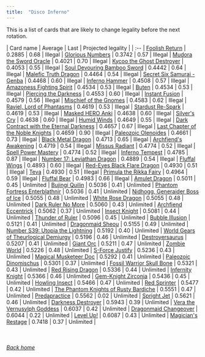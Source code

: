 ```yaml
---
title:  "Disco Inferno"
---
```


This is a list of cards that are likely to change legality before the next rotation.

| Card name | Average | Last | Projected legality |
| :-- |
[Foolish Return](https://db.ygoprodeck.com/card/?search=Foolish%20Return) | 0.2885 | 0.68 | Illegal |
[Glorious Numbers](https://db.ygoprodeck.com/card/?search=Glorious%20Numbers) | 0.3742 | 0.57 | Illegal |
[Mudora the Sword Oracle](https://db.ygoprodeck.com/card/?search=Mudora%20the%20Sword%20Oracle) | 0.4021 | 0.70 | Illegal |
[Kycoo the Ghost Destroyer](https://db.ygoprodeck.com/card/?search=Kycoo%20the%20Ghost%20Destroyer) | 0.4053 | 0.55 | Illegal |
[Soul Devouring Bamboo Sword](https://db.ygoprodeck.com/card/?search=Soul%20Devouring%20Bamboo%20Sword) | 0.4442 | 0.64 | Illegal |
[Malefic Truth Dragon](https://db.ygoprodeck.com/card/?search=Malefic%20Truth%20Dragon) | 0.4464 | 0.54 | Illegal |
[Secret Six Samurai - Genba](https://db.ygoprodeck.com/card/?search=Secret%20Six%20Samurai%20-%20Genba) | 0.4468 | 0.60 | Illegal |
[Inferno Hammer](https://db.ygoprodeck.com/card/?search=Inferno%20Hammer) | 0.4508 | 0.57 | Illegal |
[Amazoness Fighting Spirit](https://db.ygoprodeck.com/card/?search=Amazoness%20Fighting%20Spirit) | 0.4534 | 0.53 | Illegal |
[Buten](https://db.ygoprodeck.com/card/?search=Buten) | 0.4534 | 0.53 | Illegal |
[Piercing the Darkness](https://db.ygoprodeck.com/card/?search=Piercing%20the%20Darkness) | 0.4553 | 0.60 | Illegal |
[Instant Fusion](https://db.ygoprodeck.com/card/?search=Instant%20Fusion) | 0.4579 | 0.56 | Illegal |
[Mischief of the Gnomes](https://db.ygoprodeck.com/card/?search=Mischief%20of%20the%20Gnomes) | 0.4583 | 0.62 | Illegal |
[Raviel, Lord of Phantasms](https://db.ygoprodeck.com/card/?search=Raviel,%20Lord%20of%20Phantasms) | 0.4619 | 0.53 | Illegal |
[Stardust Re-Spark](https://db.ygoprodeck.com/card/?search=Stardust%20Re-Spark) | 0.4619 | 0.53 | Illegal |
[Masked HERO Anki](https://db.ygoprodeck.com/card/?search=Masked%20HERO%20Anki) | 0.4638 | 0.60 | Illegal |
[Silver's Cry](https://db.ygoprodeck.com/card/?search=Silver's%20Cry) | 0.4638 | 0.60 | Illegal |
[Humid Winds](https://db.ygoprodeck.com/card/?search=Humid%20Winds) | 0.4649 | 0.55 | Illegal |
[Dark Contract with the Eternal Darkness](https://db.ygoprodeck.com/card/?search=Dark%20Contract%20with%20the%20Eternal%20Darkness) | 0.4657 | 0.67 | Illegal |
[Last Chapter of the Noble Knights](https://db.ygoprodeck.com/card/?search=Last%20Chapter%20of%20the%20Noble%20Knights) | 0.4659 | 0.90 | Illegal |
[Paleozoic Olenoides](https://db.ygoprodeck.com/card/?search=Paleozoic%20Olenoides) | 0.4661 | 0.73 | Illegal |
[Black Metal Dragon](https://db.ygoprodeck.com/card/?search=Black%20Metal%20Dragon) | 0.4713 | 0.65 | Illegal |
[Archfiend's Awakening](https://db.ygoprodeck.com/card/?search=Archfiend's%20Awakening) | 0.4719 | 0.54 | Illegal |
[Missus Radiant](https://db.ygoprodeck.com/card/?search=Missus%20Radiant) | 0.4774 | 0.52 | Illegal |
[Spell Power Mastery](https://db.ygoprodeck.com/card/?search=Spell%20Power%20Mastery) | 0.4774 | 0.52 | Illegal |
[Inferno Tempest](https://db.ygoprodeck.com/card/?search=Inferno%20Tempest) | 0.4785 | 0.87 | Illegal |
[Number 17: Leviathan Dragon](https://db.ygoprodeck.com/card/?search=Number%2017:%20Leviathan%20Dragon) | 0.4889 | 0.54 | Illegal |
[Fluffal Wings](https://db.ygoprodeck.com/card/?search=Fluffal%20Wings) | 0.4893 | 0.60 | Illegal |
[Red-Eyes Black Flare Dragon](https://db.ygoprodeck.com/card/?search=Red-Eyes%20Black%20Flare%20Dragon) | 0.4930 | 0.51 | Illegal |
[Teva](https://db.ygoprodeck.com/card/?search=Teva) | 0.4930 | 0.51 | Illegal |
[Primula the Rikka Fairy](https://db.ygoprodeck.com/card/?search=Primula%20the%20Rikka%20Fairy) | 0.4964 | 0.59 | Illegal |
[Fluffal Bear](https://db.ygoprodeck.com/card/?search=Fluffal%20Bear) | 0.4983 | 0.66 | Illegal |
[Amulet Dragon](https://db.ygoprodeck.com/card/?search=Amulet%20Dragon) | 0.5011 | 0.45 | Unlimited |
[Bujingi Quilin](https://db.ygoprodeck.com/card/?search=Bujingi%20Quilin) | 0.5036 | 0.41 | Unlimited |
[Phantom Fortress Enterblathnir](https://db.ygoprodeck.com/card/?search=Phantom%20Fortress%20Enterblathnir) | 0.5036 | 0.41 | Unlimited |
[Nidhogg, Generaider Boss of Ice](https://db.ygoprodeck.com/card/?search=Nidhogg,%20Generaider%20Boss%20of%20Ice) | 0.5055 | 0.48 | Unlimited |
[White Rose Dragon](https://db.ygoprodeck.com/card/?search=White%20Rose%20Dragon) | 0.5055 | 0.48 | Unlimited |
[Dark Ruler No More](https://db.ygoprodeck.com/card/?search=Dark%20Ruler%20No%20More) | 0.5060 | 0.43 | Unlimited |
[Archfiend Eccentrick](https://db.ygoprodeck.com/card/?search=Archfiend%20Eccentrick) | 0.5062 | 0.37 | Unlimited |
[Insect Knight](https://db.ygoprodeck.com/card/?search=Insect%20Knight) | 0.5081 | 0.44 | Unlimited |
[Thunder of Ruler](https://db.ygoprodeck.com/card/?search=Thunder%20of%20Ruler) | 0.5096 | 0.45 | Unlimited |
[Bubble Illusion](https://db.ygoprodeck.com/card/?search=Bubble%20Illusion) | 0.5121 | 0.41 | Unlimited |
[Dragonmaid Sheou](https://db.ygoprodeck.com/card/?search=Dragonmaid%20Sheou) | 0.5155 | 0.49 | Unlimited |
[Number S39: Utopia the Lightning](https://db.ygoprodeck.com/card/?search=Number%20S39:%20Utopia%20the%20Lightning) | 0.5192 | 0.40 | Unlimited |
[World Gears of Theurlogical Demiurgy](https://db.ygoprodeck.com/card/?search=World%20Gears%20of%20Theurlogical%20Demiurgy) | 0.5196 | 0.46 | Unlimited |
[Destroyersaurus](https://db.ygoprodeck.com/card/?search=Destroyersaurus) | 0.5207 | 0.41 | Unlimited |
[Giant Orc](https://db.ygoprodeck.com/card/?search=Giant%20Orc) | 0.5211 | 0.47 | Unlimited |
[Zombie World](https://db.ygoprodeck.com/card/?search=Zombie%20World) | 0.5226 | 0.48 | Unlimited |
[S-Force Justify](https://db.ygoprodeck.com/card/?search=S-Force%20Justify) | 0.5236 | 0.43 | Unlimited |
[Magical Musketeer Doc](https://db.ygoprodeck.com/card/?search=Magical%20Musketeer%20Doc) | 0.5292 | 0.41 | Unlimited |
[Paleozoic Dinomischus](https://db.ygoprodeck.com/card/?search=Paleozoic%20Dinomischus) | 0.5301 | 0.37 | Unlimited |
[Fossil Warrior Skull Bone](https://db.ygoprodeck.com/card/?search=Fossil%20Warrior%20Skull%20Bone) | 0.5321 | 0.43 | Unlimited |
[Red Rising Dragon](https://db.ygoprodeck.com/card/?search=Red%20Rising%20Dragon) | 0.5336 | 0.44 | Unlimited |
[Infernity Knight](https://db.ygoprodeck.com/card/?search=Infernity%20Knight) | 0.5366 | 0.46 | Unlimited |
[Gem-Knight Zirconia](https://db.ygoprodeck.com/card/?search=Gem-Knight%20Zirconia) | 0.5436 | 0.45 | Unlimited |
[Howling Insect](https://db.ygoprodeck.com/card/?search=Howling%20Insect) | 0.5466 | 0.47 | Unlimited |
[Red Sprinter](https://db.ygoprodeck.com/card/?search=Red%20Sprinter) | 0.5477 | 0.42 | Unlimited |
[The Phantom Knights of Rusty Bardiche](https://db.ygoprodeck.com/card/?search=The%20Phantom%20Knights%20of%20Rusty%20Bardiche) | 0.5551 | 0.47 | Unlimited |
[Predapractice](https://db.ygoprodeck.com/card/?search=Predapractice) | 0.5562 | 0.02 | Unlimited |
[Spright Jet](https://db.ygoprodeck.com/card/?search=Spright%20Jet) | 0.5621 | 0.46 | Unlimited |
[Darkness Destroyer](https://db.ygoprodeck.com/card/?search=Darkness%20Destroyer) | 0.5943 | 0.39 | Unlimited |
[Vera the Vernusylph Goddess](https://db.ygoprodeck.com/card/?search=Vera%20the%20Vernusylph%20Goddess) | 0.6037 | 0.42 | Unlimited |
[Dragonmaid Changeover](https://db.ygoprodeck.com/card/?search=Dragonmaid%20Changeover) | 0.6044 | 0.22 | Unlimited |
[Level Up!](https://db.ygoprodeck.com/card/?search=Level%20Up!) | 0.6087 | 0.43 | Unlimited |
[Magician's Restage](https://db.ygoprodeck.com/card/?search=Magician's%20Restage) | 0.7418 | 0.37 | Unlimited |

<br>

###### [Back home](index)
